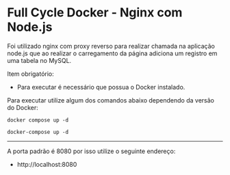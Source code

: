 <h1 align="left">Full Cycle Docker - Nginx com Node.js</h1>

Foi utilizado nginx com proxy reverso para realizar chamada na aplicação node.js que ao realizar o carregamento da página adiciona um registro em uma tabela no MySQL.

Item obrigatório:
 - Para executar é necessário que possua o Docker instalado.

Para executar utilize algum dos comandos abaixo dependendo da versão do Docker:
```
docker compose up -d
```
```
docker-compose up -d 
```
---
A porta padrão é 8080 por isso utilize o seguinte endereço:
- http://localhost:8080
